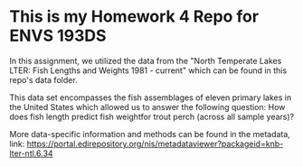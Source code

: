 # This is my Homework 4 Repo for ENVS 193DS

In this assignment, we utilized the data from the "North Temperate Lakes LTER: Fish Lengths and Weights 1981 - current" which can be found in this repo's data folder.

This data set encompasses the fish assemblages of eleven primary lakes in the United States which allowed us to answer the following question: How does fish length predict fish weightfor trout perch (across all sample years)?



More data-specific information and methods can be found in the metadata, link: https://portal.edirepository.org/nis/metadataviewer?packageid=knb-lter-ntl.6.34 


